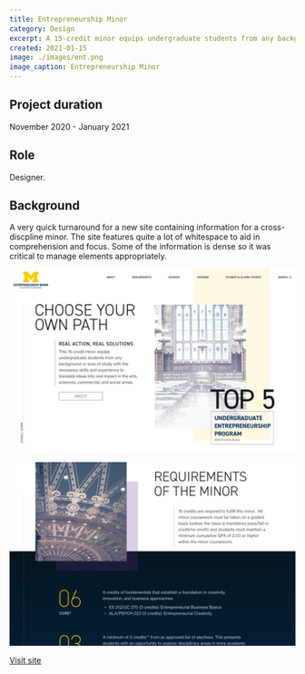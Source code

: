 ```yaml
---
title: Entrepreneurship Minor
category: Design
excerpt: A 15-credit minor equips undergraduate students from any background or area of study.
created: 2021-01-15
image: ./images/ent.png
image_caption: Entrepreneurship Minor
---
```


## Project duration

November 2020 - January 2021

## Role

Designer.

## Background
A very quick turnaround for a new site containing information for a cross-discpline minor. The site features quite a lot of whitespace to aid in comprehension and focus. Some of the information is dense so it was critical to manage elements appropriately.

![Home page of Entrepreneurship minor](./images/ent-home.jpg)

![An example of a main landing page](./images/ent-landing.png)

[Visit site](https://ent-minor.umich.edu/)
